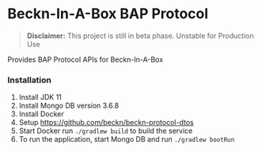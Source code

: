 # Beckn-In-A-Box BAP Protocol

> **Disclaimer:** This project is still in beta phase. Unstable for Production Use

Provides BAP Protocol APIs for Beckn-In-A-Box

### Installation
1. Install JDK 11
2. Install Mongo DB version 3.6.8
3. Install Docker
4. Setup https://github.com/beckn/beckn-protocol-dtos
5. Start Docker run `./gradlew build` to build the service
6. To run the application, start Mongo DB and run `./gradlew bootRun`
